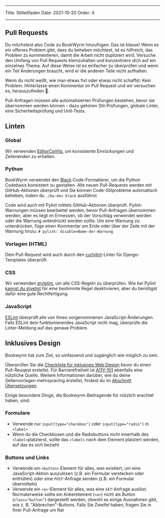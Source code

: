 - - -
Title: Stilleitfaden Date: 2021-10-20 Order: 4
- - -

## Pull Requests

Du möchstest also Code zu BookWyrm hinzufügen: Das ist klasse! Wenn es ein offenes Problem gibt, dass du beheben möchtest, ist es hilfreich, das Problem zu kommentieren, damit die Arbeit nicht dupliziert wird. Versuche den Umfang von Pull Requests kleinzuhalten und konzentriere dich auf ein einzelnes Thema. Auf diese Weise ist es einfacher zu überprüfen und wenn ein Teil Änderungen braucht, wird er die anderen Teile nicht aufhalten.

Wenn du nicht weißt, wie man etwas fixt oder etwas nicht schaffst: Kein Problem. Hinterlasse einen Kommentar im Pull Request und wir versuchen es, herauszufinden 💖.

Pull-Anfragen müssen alle automatisierten Prüfungen bestehen, bevor sie übernommen werden können - dazu gehören Stil-Prüfungen, globale Linter, eine Sicherheitsprüfung und Unit-Tests.

## Linten

### Global

Wir verwenden [EditorConfig](https://editorconfig.org), um konsistente Einrückungen und Zeilenenden zu erhalten.

### Python

BookWyrm verwendet den [Black](https://github.com/psf/black) Code-Formatierer, um die Python Codebasis konsistent zu gestalten. Alle neuen Pull-Requests werden mit GitHub-Aktionen überprüft und Sie können Code-Stilprobleme automatisch beheben, indem du `./bw-dev black` ausführst

Code wird auch mit Pylint mittels GitHub-Aktionen überprüft. Pylint-Warnungen müssen bearbeitet werden, bevor Pull-Anfragen übernommen werden, aber es liegt im Ermessen, ob der Vorschlag verwendet werden oder die Warnung unterdrückt werden sollte. Um eine Warnung zu unterdrücken, füge einen Kommentar am Ende oder über der Zeile mit der Warnung hinzu: `# pylint: disable=Name-der-Warnung`

### Vorlagen (HTML)

Dein Pull-Request wird auch durch den [curlylint](https://www.curlylint.org)-Linter für Django-Templates überprüft.

### CSS

Wir verwenden [stylelint](https://stylelint.io), um alle CSS-Regeln zu überprüfen. Wie bei Pylint [kannst du styelint](https://stylelint.io/user-guide/ignore-code) für eine bestimmte Regel deaktivieren, aber du benötigst dafür eine gute Rechtfertigung.

### JavaScript

[ESLint](https://eslint.org) überprüft alle von Ihnen vorgenommenen JavaScript-Änderungen. Falls ESLint dein funktionierendes JavaScript nicht mag, überprüfe die Linter-Meldung auf das genaue Problem.

## Inklusives Design

Bookwyrm hat zum Ziel, so umfassend und zugänglich wie möglich zu sein.

Überprüfen Sie die [Checkliste für inklusives Web Design](https://github.com/bookwyrm-social/bookwyrm/discussions/1354) bevor du einen Pull-Reuqest erstellst. Für Barrierefreiheit ist [A11Y-101](https://www.a11y-101.com/development) ebenfalls eine nützliche Quelle. Weitere Informationen darüber, wie du deine Seitenvorlagen mehrsprachig erstellst, findest du im [Abschnitt Übersetzungen](/translations.html).

Einige besondere Dinge, die Bookwyrm-Beitragende für nützlich erachtet haben, sind:

### Formulare

* Verwende nur `input[type="checkbox"]` oder `input[type="radio"]` in `<label>`
* Wenn du die Checkboxen und die Radiobuttons nicht innerhalb des `<label>`platzierst, sollte das `<label>` _nach_ dem Element platziert werden, auf das es sich bezieht

### Buttons und Links

* Verwende ein `<button>` Element für alles, was existiert, um eine JavaScript-Aktion auszulösen (z.B. ein Formular verstecken oder enthüllen) oder eine `POST`-Anfrage senden (z.B. ein Formular übermitteln)
* Verwende ein `<a>`-Element für alles, was eine `GET`-Anfrage auslöst. Normalerweise sollte ein Ankerelement (`<a>`) nicht als Button (`class="button"`) dargestellt werden, obwohl es einige Ausnahmen gibt, wie z. B. "Abbrechen"-Buttons. Falls Sie Zweifel haben, fragen Sie in Ihrer Pull-Anfrage um Rat
